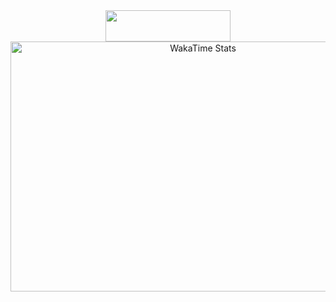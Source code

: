 <div align="center">
    <img src="https://img.shields.io/static/v1?label=&message=DjDisaster&color=FFC0CB" width="200" height="50">
</div>
<div align="center">
  <img src="https://wakatime.com/share/@cc367603-282b-4c8c-85e9-3e0ef362b7f5/55eef8b1-253c-4bac-b398-f5f46c817c6b.svg" width="600" height="400" alt="WakaTime Stats">  
</div>
